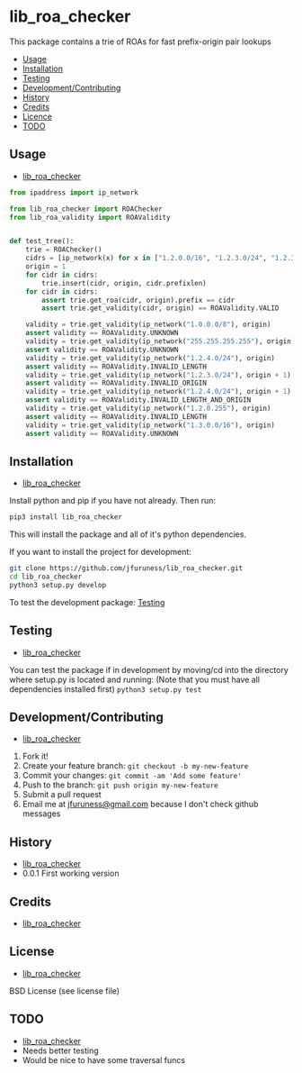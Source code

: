 # lib\_roa\_checker
This package contains a trie of ROAs for fast prefix-origin pair lookups

* [Usage](#usage)
* [Installation](#installation)
* [Testing](#testing)
* [Development/Contributing](#developmentcontributing)
* [History](#history)
* [Credits](#credits)
* [Licence](#license)
* [TODO](#todo)

## Usage
* [lib\_roa\_checker](#lib_roa_checker)

```python
from ipaddress import ip_network

from lib_roa_checker import ROAChecker
from lib_roa_validity import ROAValidity


def test_tree():
    trie = ROAChecker()
    cidrs = [ip_network(x) for x in ["1.2.0.0/16", "1.2.3.0/24", "1.2.3.4"]]
    origin = 1
    for cidr in cidrs:
        trie.insert(cidr, origin, cidr.prefixlen)
    for cidr in cidrs:
        assert trie.get_roa(cidr, origin).prefix == cidr
        assert trie.get_validity(cidr, origin) == ROAValidity.VALID

    validity = trie.get_validity(ip_network("1.0.0.0/8"), origin)
    assert validity == ROAValidity.UNKNOWN
    validity = trie.get_validity(ip_network("255.255.255.255"), origin)
    assert validity == ROAValidity.UNKNOWN
    validity = trie.get_validity(ip_network("1.2.4.0/24"), origin)
    assert validity == ROAValidity.INVALID_LENGTH
    validity = trie.get_validity(ip_network("1.2.3.0/24"), origin + 1)
    assert validity == ROAValidity.INVALID_ORIGIN
    validity = trie.get_validity(ip_network("1.2.4.0/24"), origin + 1)
    assert validity == ROAValidity.INVALID_LENGTH_AND_ORIGIN
    validity = trie.get_validity(ip_network("1.2.0.255"), origin)
    assert validity == ROAValidity.INVALID_LENGTH
    validity = trie.get_validity(ip_network("1.3.0.0/16"), origin)
    assert validity == ROAValidity.UNKNOWN
```

## Installation
* [lib\_roa\_checker](#lib_roa_checker)

Install python and pip if you have not already. Then run:

```bash
pip3 install lib_roa_checker
```

This will install the package and all of it's python dependencies.

If you want to install the project for development:
```bash
git clone https://github.com/jfuruness/lib_roa_checker.git
cd lib_roa_checker
python3 setup.py develop
```

To test the development package: [Testing](#testing)


## Testing
* [lib\_roa\_checker](#lib_roa_checker)

You can test the package if in development by moving/cd into the directory where setup.py is located and running:
(Note that you must have all dependencies installed first)
```python3 setup.py test```


## Development/Contributing
* [lib\_roa\_checker](#lib_roa_checker)

1. Fork it!
2. Create your feature branch: `git checkout -b my-new-feature`
3. Commit your changes: `git commit -am 'Add some feature'`
4. Push to the branch: `git push origin my-new-feature`
5. Submit a pull request
6. Email me at jfuruness@gmail.com because I don't check github messages

## History
* [lib\_roa\_checker](#lib_roa_checker)
* 0.0.1 First working version

## Credits
* [lib\_roa\_checker](#lib_roa_checker)


## License
* [lib\_roa\_checker](#lib_roa_checker)

BSD License (see license file)

## TODO
* [lib\_roa\_checker](#lib_roa_checker)
* Needs better testing
* Would be nice to have some traversal funcs
